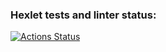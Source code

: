 ### Hexlet tests and linter status:
[![Actions Status](https://github.com/nbnovikov73/js-starter-project-44/workflows/hexlet-check/badge.svg)](https://github.com/nbnovikov73/js-starter-project-44/actions)
